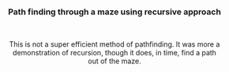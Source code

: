 <center>
    <h3>Path finding through a maze using recursive approach</h3>
    <br>
    <p>This is not a super efficient method of pathfinding. It was more a demonstration of recursion, though it does, in time, find a path <br>out of the maze.</p>
</center>
